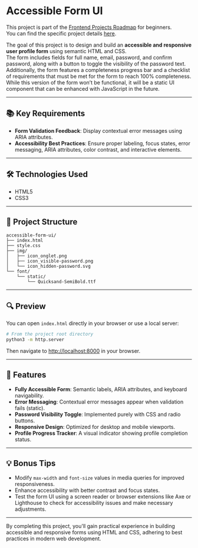 # Accessible Form UI

This project is part of the [Frontend Projects Roadmap](https://roadmap.sh/frontend/projects) for beginners.  
You can find the specific project details [here](https://roadmap.sh/projects/accessible-form-ui).

The goal of this project is to design and build an **accessible and responsive user profile form** using semantic HTML and CSS.  
The form includes fields for full name, email, password, and confirm password, along with a button to toggle the visibility of the password text.  
Additionally, the form features a completeness progress bar and a checklist of requirements that must be met for the form to reach 100% completeness.  
While this version of the form won’t be functional, it will be a static UI component that can be enhanced with JavaScript in the future.

---

## 📚 Key Requirements

- **Form Validation Feedback**: Display contextual error messages using ARIA attributes.
- **Accessibility Best Practices**: Ensure proper labeling, focus states, error messaging, ARIA attributes, color contrast, and interactive elements.

---

## 🛠️ Technologies Used

- HTML5
- CSS3 

---

## 📁 Project Structure

```
accessible-form-ui/
├── index.html
├── style.css
├── img/
│   ├── icon_onglet.png
│   ├── icon_visible-password.png
│   └── icon_hidden-password.svg
└── font/
    └── static/
        └── Quicksand-SemiBold.ttf
```

---

## 🔍 Preview

You can open `index.html` directly in your browser or use a local server:

```bash
# From the project root directory
python3 -m http.server
```

Then navigate to [http://localhost:8000](http://localhost:8000) in your browser.

---

## 🚀 Features

- **Fully Accessible Form**: Semantic labels, ARIA attributes, and keyboard navigability.
- **Error Messaging**: Contextual error messages appear when validation fails (static).
- **Password Visibility Toggle**: Implemented purely with CSS and radio buttons.
- **Responsive Design**: Optimized for desktop and mobile viewports.
- **Profile Progress Tracker**: A visual indicator showing profile completion status.

---

## 💡 Bonus Tips

- Modify `max-width` and `font-size` values in media queries for improved responsiveness.
- Enhance accessibility with better contrast and focus states.
- Test the form UI using a screen reader or browser extensions like Axe or Lighthouse to check for accessibility issues and make necessary adjustments.

---

By completing this project, you'll gain practical experience in building accessible and responsive forms using HTML and CSS, adhering to best practices in modern web development.